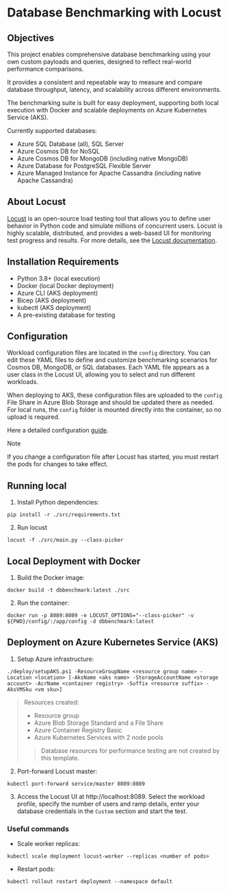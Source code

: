 # Database Benchmarking with Locust

## Objectives

This project enables comprehensive database benchmarking using your own custom payloads and queries, designed to reflect real-world performance comparisons.

It provides a consistent and repeatable way to measure and compare database throughput, latency, and scalability across different environments.

The benchmarking suite is built for easy deployment, supporting both local execution with Docker and scalable deployments on Azure Kubernetes Service (AKS).

Currently supported databases:
- Azure SQL Database (all), SQL Server
- Azure Cosmos DB for NoSQL
- Azure Cosmos DB for MongoDB (including native MongoDB)
- Azure Database for PostgreSQL Flexible Server
- Azure Managed Instance for Apache Cassandra (including native Apache Cassandra)

## About Locust

[Locust](https://locust.io/) is an open-source load testing tool that allows you to define user behavior in Python code and simulate millions of concurrent users. Locust is highly scalable, distributed, and provides a web-based UI for monitoring test progress and results. For more details, see the [Locust documentation](https://docs.locust.io/en/stable/).

## Installation Requirements

- Python 3.8+ (local execution)
- Docker (local Docker deployment)
- Azure CLI (AKS deployment)
- Bicep (AKS deployment)
- kubectl (AKS deployment)
- A pre-existing database for testing

## Configuration
Workload configuration files are located in the `config` directory.
You can edit these YAML files to define and customize benchmarking scenarios for Cosmos DB, MongoDB, or SQL databases.
Each YAML file appears as a user class in the Locust UI, allowing you to select and run different workloads.

When deploying to AKS, these configuration files are uploaded to the `config` File Share in Azure Blob Storage and should be updated there as needed.
For local runs, the `config` folder is mounted directly into the container, so no upload is required.

Here a detailed configuration [guide](./WORKLOAD_CONFIG_GUIDE.md).

> [!NOTE]
>
> If you change a configuration file after Locust has started, you must restart the pods for changes to take effect.

## Running local

1. Install Python dependencies:
```pwsh
pip install -r ./src/requirements.txt
```

2. Run locust
```pwsh
locust -f ./src/main.py --class-picker
```

## Local Deployment with Docker

1. Build the Docker image:
```pwsh
docker build -t dbbenchmark:latest ./src
```

2. Run the container:
```pwsh
docker run -p 8089:8089 -e LOCUST_OPTIONS="--class-picker" -v ${PWD}/config/:/app/config -d dbbenchmark:latest
```

## Deployment on Azure Kubernetes Service (AKS)

1. Setup Azure infrastructure:
```pwsh
./deploy/setupAKS.ps1 -ResourceGroupName <resource group name> -Location <location> [-AksName <aks name> -StorageAccountName <storage account> -AcrName <container registry> -Suffix <resource suffix> -AksVMSku <vm sku>]
```

> Resources created:
> - Resource group
> - Azure Blob Storage Standard and a File Share
> - Azure Container Registry Basic
> - Azure Kubernetes Services with 2 node pools
>
>> Database resources for performance testing are not created by this template.


2. Port-forward Locust master:
```pwsh
kubectl port-forward service/master 8089:8089
```

3. Access the Locust UI at http://localhost:8089. Select the workload profile, specify the number of users and ramp details, enter your database credentials in the `Custom` section and start the test.

### Useful commands

- Scale worker replicas:
```pwsh
kubectl scale deployment locust-worker --replicas <number of pods>
```

- Restart pods:
```pwsh
kubectl rollout restart deployment --namespace default
```